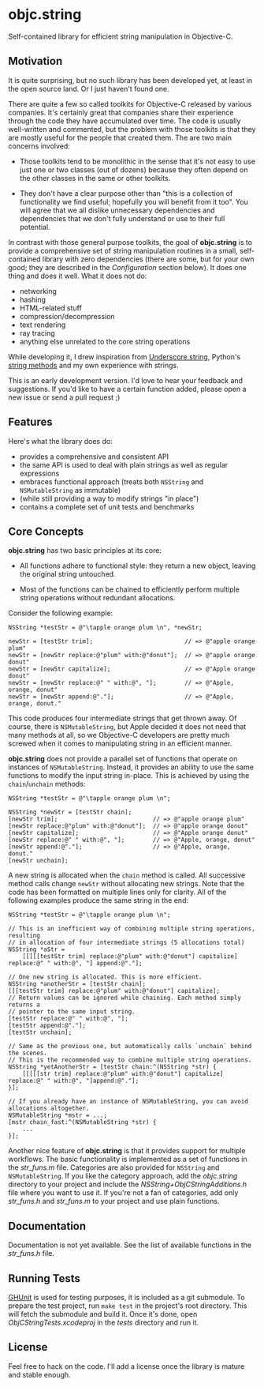 objc.string
===========

Self-contained library for efficient string manipulation in Objective-C.


## Motivation ##

It is quite surprising, but no such library has been developed yet, at least in the open source land. Or I just haven't found one.

There are quite a few so called toolkits for Objective-C released by various companies. It's certainly great that companies share their experience through the code they have accumulated over time. The code is usually well-written and commented, but the problem with those toolkits is that they are mostly useful for the people that created them. The are two main concerns involved:

* Those toolkits tend to be monolithic in the sense that it's not easy to use just one or two classes (out of dozens) because they often depend on the other classes in the same or other toolkits.

* They don't have a clear purpose other than "this is a collection of functionality we find useful; hopefully you will benefit from it too". You will agree that we all dislike unnecessary dependencies and dependencies that we don't fully understand or use to their full potential.

In contrast with those general purpose toolkits, the goal of **objc.string** is to provide a comprehensive set of string manipulation routines in a small, self-contained library with zero dependencies (there are some, but for your own good; they are described in the _Configuration_ section below). It does one thing and does it well. What it does not do:

* networking
* hashing
* HTML-related stuff
* compression/decompression
* text rendering
* ray tracing
* anything else unrelated to the core string operations

While developing it, I drew inspiration from [Underscore.string][1], Python's [string methods][2] and my own experience with strings.

This is an early development version. I'd love to hear your feedback and suggestions. If you'd like to have a certain function added, please open a new issue or send a pull request ;)

  [1]: https://github.com/epeli/underscore.string
  [2]: http://docs.python.org/library/stdtypes.html#string-methods


## Features ##

Here's what the library does do:

* provides a comprehensive and consistent API
* the same API is used to deal with plain strings as well as regular expressions
* embraces functional approach (treats both `NSString` and `NSMutableString` as immutable)
* (while still providing a way to modify strings "in place")
* contains a complete set of unit tests and benchmarks


## Core Concepts ##

**objc.string** has two basic principles at its core:

* All functions adhere to functional style: they return a new object, leaving the original string untouched.

* Most of the functions can be chained to efficiently perform multiple string operations without redundant allocations.

Consider the following example:

```objc
NSString *testStr = @"\tapple orange plum \n", *newStr;

newStr = [testStr trim];                          // => @"apple orange plum"
newStr = [newStr replace:@"plum" with:@"donut"];  // => @"apple orange donut"
newStr = [newStr capitalize];                     // => @"Apple orange donut"
newStr = [newStr replace:@" " with:@", "];        // => @"Apple, orange, donut"
newStr = [newStr append:@"."];                    // => @"Apple, orange, donut."
```

This code produces four intermediate strings that get thrown away. Of course, there is `NSMutableString`, but Apple decided it does not need that many methods at all, so we Objective-C developers are pretty much screwed when it comes to manipulating string in an efficient manner.

**objc.string** does not provide a parallel set of functions that operate on instances of `NSMutableString`. Instead, it provides an ability to use the same functions to modify the input string in-place. This is achieved by using the `chain`/`unchain` methods:

```objc
NSString *testStr = @"\tapple orange plum \n";

NSString *newStr = [testStr chain];
[newStr trim];                           // => @"apple orange plum"
[newStr replace:@"plum" with:@"donut"];  // => @"apple orange donut"
[newStr capitalize];                     // => @"Apple orange donut"
[newStr replace:@" " with:@", "];        // => @"Apple, orange, donut"
[newStr append:@"."];                    // => @"Apple, orange, donut."
[newStr unchain];
```

A new string is allocated when the `chain` method is called. All successive method calls change `newStr` without allocating new strings. Note that the code has been formatted on multiple lines only for clarity. All of the following examples produce the same string in the end:

```objc
NSString *testStr = @"\tapple orange plum \n";

// This is an inefficient way of combining multiple string operations, resulting
// in allocation of four intermediate strings (5 allocations total)
NSString *aStr =
    [[[[[testStr trim] replace:@"plum" with:@"donut"] capitalize] replace:@" " with:@", "] append:@"."];

// One new string is allocated. This is more efficient.
NSString *anotherStr = [testStr chain];
[[[testStr trim] replace:@"plum" with:@"donut"] capitalize];
// Return values can be ignored while chaining. Each method simply returns a
// pointer to the same input string.
[testStr replace:@" " with:@", "];
[testStr append:@"."];
[testStr unchain];

// Same as the previous one, but automatically calls `unchain` behind the scenes.
// This is the recommended way to combine multiple string operations.
NSString *yetAnotherStr = [testStr chain:^(NSString *str) {
    [[[[[str trim] replace:@"plum" with:@"donut"] capitalize] replace:@" " with:@", "]append:@"."];
}];

// If you already have an instance of NSMutableString, you can avoid allocations altogether.
NSMutableString *mstr = ...;
[mstr chain_fast:^(NSMutableString *str) {
    ...
}];
```

Another nice feature of **objc.string** is that it provides support for multiple workflows. The basic functionality is implemented as a set of functions in the _str_funs.m_ file. Categories are also provided for `NSString` and `NSMutableString`. If you like the category approach, add the _objc.string_ directory to your project and include the _NSString+ObjCStringAdditions.h_ file where you want to use it. If you're not a fan of categories, add only _str_funs.h_ and _str_funs.m_ to your project and use plain functions.


## Documentation ##

Documentation is not yet available. See the list of available functions in the _str_funs.h_ file.


## Running Tests ##

[GHUnit][3] is used for testing purposes, it is included as a git submodule. To prepare the test project, run `make test` in the project's root directory. This will fetch the submodule and build it. Once it's done, open _ObjCStringTests.xcodeproj_ in the _tests_ directory and run it.

  [3]: https://github.com/gabriel/gh-unit


## License ##

Feel free to hack on the code. I'll add a license once the library is mature and stable enough.
